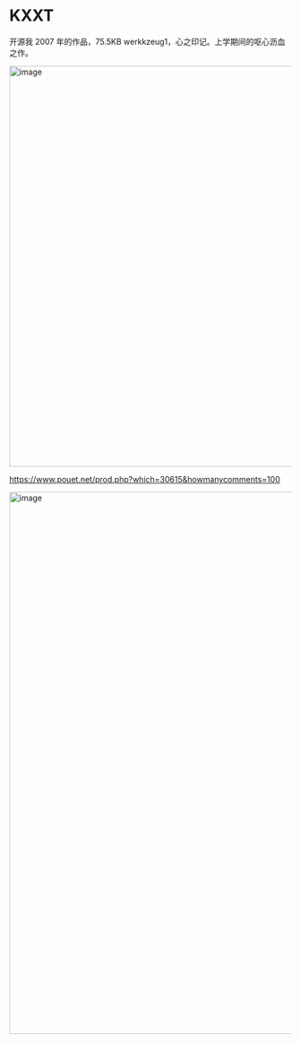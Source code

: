 # KXXT
开源我 2007 年的作品，75.5KB werkkzeug1，心之印记。上学期间的呕心沥血之作。


<img width="715" alt="image" src="https://github.com/wxthss82/KXXT/assets/3448682/d6778025-1bdf-48f3-9cf5-e1c767c3ed06">

https://www.pouet.net/prod.php?which=30615&howmanycomments=100

<img width="967" alt="image" src="https://github.com/wxthss82/KXXT/assets/3448682/7275c2a6-d36b-4a20-abfb-77807486bba0">
